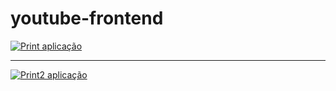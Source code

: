 # youtube-frontend

[![Print aplicação](https://imgur.com/enIPIVi.png "Print aplicação")](https://imgur.com/enIPIVi.png "Print aplicação")


------------

[![Print2 aplicação](https://imgur.com/3SZJOLc.png "Print2 aplicação")](https://imgur.com/3SZJOLc.png "Print2 aplicação")